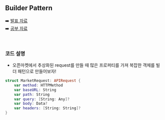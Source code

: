 ## Builder Pattern

➡️ [발표 자료](https://velog.io/@juyoung999/디자인-패턴-Builder) <br>
➡️ [공부 자료](https://refactoring.guru/design-patterns/builder)

<br>

### 코드 설명
- 오픈마켓에서 추상화된 request를 만들 때 많은 프로퍼티를 가져 복잡한 객체를 빌더 패턴으로 만들어보자!

```swift
struct MarketRequest: APIRequest {
    var method: HTTPMethod
    var baseURL: String
    var path: String
    var query: [String: Any]?
    var body: Data?
    var headers: [String: String]?
}
```

